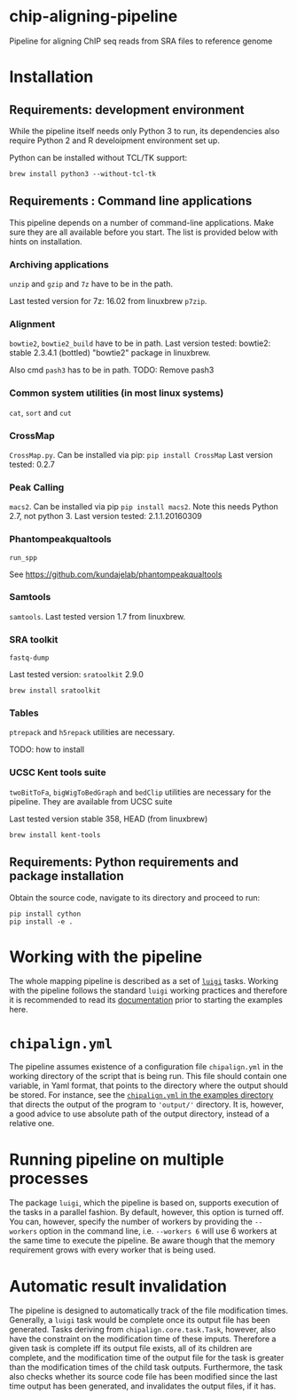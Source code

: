 # chip-aligning-pipeline
Pipeline for aligning ChIP seq reads from SRA files to reference genome

# Installation

## Requirements: development environment

While the pipeline itself needs only Python 3 to run, its dependencies also require Python 2 and R develoipment environment set up.

Python can be installed without TCL/TK support:

```
brew install python3 --without-tcl-tk
```

## Requirements : Command line applications

This pipeline depends on a number of command-line applications.
Make sure they are all available before you start. The list is provided below with hints on installation.

### Archiving applications

`unzip` and `gzip` and `7z` have to be in the path.

Last tested version for 7z: 
16.02 from linuxbrew `p7zip`.

### Alignment

`bowtie2`, `bowtie2_build` have to be in path.
Last version tested: bowtie2: stable 2.3.4.1 (bottled) "bowtie2" package in linuxbrew.

Also cmd `pash3` has to be in path.
TODO: Remove pash3

### Common system utilities (in most linux systems)

`cat`, `sort` and `cut`

### CrossMap

`CrossMap.py`.
Can be installed via pip: `pip install CrossMap`
Last version tested: 0.2.7

### Peak Calling

`macs2`. 
Can be installed via pip `pip install macs2`.
Note this needs Python 2.7, not python 3.
Last version tested: 2.1.1.20160309

### Phantompeakqualtools

`run_spp`

See https://github.com/kundajelab/phantompeakqualtools

### Samtools

`samtools`.
Last tested version 1.7 from linuxbrew.

### SRA toolkit

`fastq-dump`

Last tested version: `sratoolkit` 2.9.0

```
brew install sratoolkit
```

### Tables
`ptrepack` and `h5repack` utilities are necessary.

TODO: how to install

### UCSC Kent tools suite

`twoBitToFa`, `bigWigToBedGraph` and `bedClip` utilities are necessary for the pipeline.
They are available from UCSC suite

Last tested version stable 358, HEAD (from linuxbrew)

```
brew install kent-tools
```

## Requirements: Python requirements and package installation

Obtain the source code, navigate to its directory and proceed to run:
```
pip install cython
pip install -e .
```

# Working with the pipeline

The whole mapping pipeline is described as a set of [`luigi`](https://github.com/spotify/luigi) tasks.
Working with the pipeline follows the standard `luigi` working practices and therefore it is recommended to read its [documentation](https://luigi.readthedocs.io/en/stable/) prior to starting the examples here.

# `chipalign.yml`

The pipeline assumes existence of a configuration file `chipalign.yml` in the working directory of the script that is being run.
This file should contain one variable, in Yaml format, that points to the directory where the output should be stored.
For instance, see the [`chipalign.yml` in the examples directory](https://github.com/lukauskas/chip-aligning-pipeline/blob/master/examples/chipalign.yml) that directs the output of the program to `'output/'` directory. It is, however, a good advice to use absolute path of the output directory, instead of a relative one.

# Running pipeline on multiple processes

The package `luigi`, which the pipeline is based on, supports execution of the tasks in a parallel fashion.
By default, however, this option is turned off. You can, however, specify the number of workers by providing the `--workers` option in the command line, i.e. `--workers 6` will use 6 workers at the same time to execute the pipeline. Be aware though that the memory requirement grows with every worker that is being used.

# Automatic result invalidation

The pipeline is designed to automatically track of the file modification times.
Generally, a `luigi` task would be complete once its output file has been generated.
Tasks deriving from `chipalign.core.task.Task`, however, also have the constraint on the modification time of these imputs.
Therefore a given task is complete iff its output file exists, all of its children are complete, and the modification time of the output file for the task is greater than the modification times of the child task outputs. Furthermore, the task also checks whether its source code file has been modified since the last time output has been generated, and invalidates the output files, if it has.
